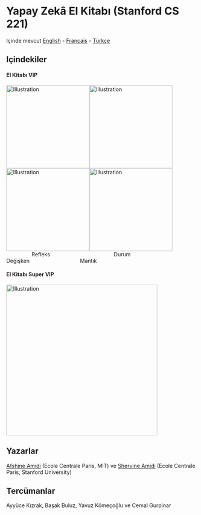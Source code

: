 # Yapay Zekâ El Kitabı (Stanford CS 221)

Içinde mevcut [English](https://github.com/afshinea/stanford-cs-221-artificial-intelligence/tree/master/en) - [Français](https://github.com/afshinea/stanford-cs-221-artificial-intelligence/tree/master/fr) - [Türkçe](https://github.com/afshinea/stanford-cs-221-artificial-intelligence/tree/master/tr)

## Içindekiler
#### El Kitabı VIP
<a href="https://github.com/afshinea/stanford-cs-221-artificial-intelligence/blob/master/tr/cheatsheet-reflex-models.pdf"><img src="https://stanford.edu/~shervine/teaching/cs-221/illustrations/cover/tr-001.png?" alt="Illustration" width="220px"/></a><a href="https://github.com/afshinea/stanford-cs-221-artificial-intelligence/blob/master/tr/cheatsheet-states-models.pdf"><img src="https://stanford.edu/~shervine/teaching/cs-221/illustrations/cover/tr-002.png?" alt="Illustration" width="220px"/></a><a href="https://github.com/afshinea/stanford-cs-221-artificial-intelligence/blob/master/tr/cheatsheet-variables-models.pdf"><img src="https://stanford.edu/~shervine/teaching/cs-221/illustrations/cover/tr-003.png" alt="Illustration" width="220px"/></a><a href="https://github.com/afshinea/stanford-cs-221-artificial-intelligence/blob/master/tr/cheatsheet-logic-models.pdf"><img src="https://stanford.edu/~shervine/teaching/cs-221/illustrations/cover/tr-004.png?" alt="Illustration" width="220px"/></a>
&nbsp;&nbsp;&nbsp;&nbsp;&nbsp;&nbsp;&nbsp;&nbsp;&nbsp;&nbsp;&nbsp;&nbsp;&nbsp;&nbsp;&nbsp;&nbsp; Refleks &nbsp;&nbsp;&nbsp;&nbsp;&nbsp;&nbsp;&nbsp;&nbsp;&nbsp;&nbsp;&nbsp;&nbsp;&nbsp;&nbsp;&nbsp;&nbsp;&nbsp;&nbsp;&nbsp;&nbsp;&nbsp;&nbsp;&nbsp;&nbsp;&nbsp;&nbsp;&nbsp;&nbsp;&nbsp;&nbsp;&nbsp;&nbsp;&nbsp;&nbsp;&nbsp;&nbsp;&nbsp;&nbsp;&nbsp;&nbsp;&nbsp; Durum &nbsp;&nbsp;&nbsp;&nbsp;&nbsp;&nbsp;&nbsp;&nbsp;&nbsp;&nbsp;&nbsp;&nbsp;&nbsp;&nbsp;&nbsp;&nbsp;&nbsp;&nbsp;&nbsp;&nbsp;&nbsp;&nbsp;&nbsp;&nbsp;&nbsp;&nbsp;&nbsp;&nbsp;&nbsp;&nbsp;&nbsp;&nbsp;&nbsp;&nbsp;&nbsp;&nbsp;&nbsp; Değişken &nbsp;&nbsp;&nbsp;&nbsp;&nbsp;&nbsp;&nbsp;&nbsp;&nbsp;&nbsp;&nbsp;&nbsp;&nbsp;&nbsp;&nbsp;&nbsp;&nbsp;&nbsp;&nbsp;&nbsp;&nbsp;&nbsp;&nbsp;&nbsp;&nbsp;&nbsp;&nbsp;&nbsp;&nbsp;&nbsp;&nbsp;&nbsp; Mantık


#### El Kitabı Super VIP
<a href="https://github.com/afshinea/stanford-cs-221-artificial-intelligence/blob/master/tr/super-cheatsheet-artificial-intelligence.pdf"><img src="https://stanford.edu/~shervine/teaching/cs-221/illustrations/cover/tr-005.png?" alt="Illustration" width="400px"/></a>

## Yazarlar
[Afshine Amidi](https://twitter.com/afshinea) (Ecole Centrale Paris, MIT) ve [Shervine Amidi](https://twitter.com/shervinea) (Ecole Centrale Paris, Stanford University)

## Tercümanlar
Ayyüce Kızrak, Başak Buluz, Yavuz Kömeçoğlu ve Cemal Gurpinar
